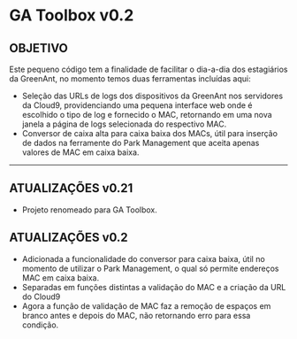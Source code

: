# **GA Toolbox v0.2**

## **OBJETIVO**

Este pequeno código tem a finalidade de facilitar o dia-a-dia dos estagiários da GreenAnt, no momento temos duas ferramentas incluídas aqui:

- Seleção das URLs de logs dos dispositivos da GreenAnt nos servidores da Cloud9, providenciando uma pequena interface web onde é escolhido o tipo de log e fornecido o MAC, retornando em uma nova janela a página de logs selecionada do respectivo MAC.
- Conversor de caixa alta para caixa baixa dos MACs, útil para inserção de dados na ferramente do Park Management que aceita apenas valores de MAC em caixa baixa.

---

## **ATUALIZAÇÕES v0.21**

- Projeto renomeado para GA Toolbox.

## **ATUALIZAÇÕES v0.2**

- Adicionada a funcionalidade do conversor para caixa baixa, útil no momento de utilizar o Park Management, o qual só permite endereços MAC em caixa baixa.
- Separadas em funções distintas a validação do MAC e a criação da URL do Cloud9
- Agora a função de validação de MAC faz a remoção de espaços em branco antes e depois do MAC, não retornando erro para essa condição.
